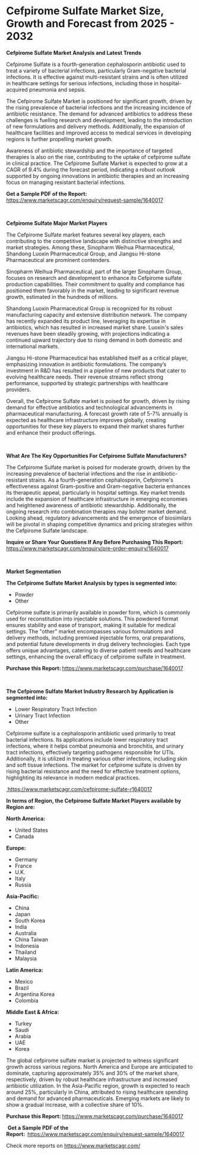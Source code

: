 <p><h1>Cefpirome Sulfate Market Size, Growth and Forecast from 2025 - 2032</h1></p><p><strong>Cefpirome Sulfate Market Analysis and Latest Trends</strong></p>
<p><p>Cefpirome Sulfate is a fourth-generation cephalosporin antibiotic used to treat a variety of bacterial infections, particularly Gram-negative bacterial infections. It is effective against multi-resistant strains and is often utilized in healthcare settings for serious infections, including those in hospital-acquired pneumonia and sepsis. </p><p>The Cefpirome Sulfate Market is positioned for significant growth, driven by the rising prevalence of bacterial infections and the increasing incidence of antibiotic resistance. The demand for advanced antibiotics to address these challenges is fuelling research and development, leading to the introduction of new formulations and delivery methods. Additionally, the expansion of healthcare facilities and improved access to medical services in developing regions is further propelling market growth.</p><p>Awareness of antibiotic stewardship and the importance of targeted therapies is also on the rise, contributing to the uptake of cefpirome sulfate in clinical practice. The Cefpirome Sulfate Market is expected to grow at a CAGR of 9.4% during the forecast period, indicating a robust outlook supported by ongoing innovations in antibiotic therapies and an increasing focus on managing resistant bacterial infections.</p></p>
<p><strong>Get a Sample PDF of the Report:&nbsp;</strong> <a href="https://www.marketscagr.com/enquiry/request-sample/1640017?utm_campaign=2042&utm_medium=2&utm_source=Github&utm_content=ia&utm_term=31012025&utm_id=cefpirome-sulfate">https://www.marketscagr.com/enquiry/request-sample/1640017</a></p>
<p>&nbsp;</p>
<p><strong>Cefpirome Sulfate Major Market Players</strong></p>
<p><p>The Cefpirome Sulfate market features several key players, each contributing to the competitive landscape with distinctive strengths and market strategies. Among these, Sinopharm Weihua Pharmaceutical, Shandong Luoxin Pharmaceutical Group, and Jiangsu Hi-stone Pharmaceutical are prominent contenders.</p><p>Sinopharm Weihua Pharmaceutical, part of the larger Sinopharm Group, focuses on research and development to enhance its Cefpirome sulfate production capabilities. Their commitment to quality and compliance has positioned them favorably in the market, leading to significant revenue growth, estimated in the hundreds of millions.</p><p>Shandong Luoxin Pharmaceutical Group is recognized for its robust manufacturing capacity and extensive distribution network. The company has recently expanded its product line, leveraging its expertise in antibiotics, which has resulted in increased market share. Luoxin's sales revenues have been steadily growing, with projections indicating a continued upward trajectory due to rising demand in both domestic and international markets.</p><p>Jiangsu Hi-stone Pharmaceutical has established itself as a critical player, emphasizing innovation in antibiotic formulations. The company’s investment in R&D has resulted in a pipeline of new products that cater to evolving healthcare needs. Their revenue streams reflect strong performance, supported by strategic partnerships with healthcare providers.</p><p>Overall, the Cefpirome Sulfate market is poised for growth, driven by rising demand for effective antibiotics and technological advancements in pharmaceutical manufacturing. A forecast growth rate of 5-7% annually is expected as healthcare infrastructure improves globally, creating opportunities for these key players to expand their market shares further and enhance their product offerings.</p></p>
<p>&nbsp;</p>
<p><strong>What Are The Key Opportunities For Cefpirome Sulfate Manufacturers?</strong></p>
<p><p>The Cefpirome Sulfate market is poised for moderate growth, driven by the increasing prevalence of bacterial infections and the rise in antibiotic-resistant strains. As a fourth-generation cephalosporin, Cefpirome's effectiveness against Gram-positive and Gram-negative bacteria enhances its therapeutic appeal, particularly in hospital settings. Key market trends include the expansion of healthcare infrastructure in emerging economies and heightened awareness of antibiotic stewardship. Additionally, the ongoing research into combination therapies may bolster market demand. Looking ahead, regulatory advancements and the emergence of biosimilars will be pivotal in shaping competitive dynamics and pricing strategies within the Cefpirome Sulfate landscape.</p></p>
<p><strong>Inquire or Share Your Questions If Any Before Purchasing This Report:</strong> <a href="https://www.marketscagr.com/enquiry/pre-order-enquiry/1640017?utm_campaign=2042&utm_medium=2&utm_source=Github&utm_content=ia&utm_term=31012025&utm_id=cefpirome-sulfate">https://www.marketscagr.com/enquiry/pre-order-enquiry/1640017</a></p>
<p>&nbsp;</p>
<p><strong>Market Segmentation</strong></p>
<p><strong>The Cefpirome Sulfate Market Analysis by types is segmented into:</strong></p>
<p><ul><li>Powder</li><li>Other</li></ul></p>
<p><p>Cefpirome sulfate is primarily available in powder form, which is commonly used for reconstitution into injectable solutions. This powdered format ensures stability and ease of transport, making it suitable for medical settings. The "other" market encompasses various formulations and delivery methods, including premixed injectable forms, oral preparations, and potential future developments in drug delivery technologies. Each type offers unique advantages, catering to diverse patient needs and healthcare settings, enhancing the overall efficacy of cefpirome sulfate in treatment.</p></p>
<p><strong>Purchase this Report:&nbsp;</strong><a href="https://www.marketscagr.com/purchase/1640017?utm_campaign=2042&utm_medium=2&utm_source=Github&utm_content=ia&utm_term=31012025&utm_id=cefpirome-sulfate">https://www.marketscagr.com/purchase/1640017</a></p>
<p>&nbsp;</p>
<p><strong>The Cefpirome Sulfate Market Industry Research by Application is segmented into:</strong></p>
<p><ul><li>Lower Respiratory Tract Infection</li><li>Urinary Tract Infection</li><li>Other</li></ul></p>
<p><p>Cefpirome sulfate is a cephalosporin antibiotic used primarily to treat bacterial infections. Its applications include lower respiratory tract infections, where it helps combat pneumonia and bronchitis, and urinary tract infections, effectively targeting pathogens responsible for UTIs. Additionally, it is utilized in treating various other infections, including skin and soft tissue infections. The market for cefpirome sulfate is driven by rising bacterial resistance and the need for effective treatment options, highlighting its relevance in modern medical practices.</p></p>
<p><a href="https://www.marketscagr.com/cefpirome-sulfate-r1640017?utm_campaign=2042&utm_medium=2&utm_source=Github&utm_content=ia&utm_term=31012025&utm_id=cefpirome-sulfate">&nbsp;https://www.marketscagr.com/cefpirome-sulfate-r1640017</a></p>
<p><strong>In terms of Region, the Cefpirome Sulfate Market Players available by Region are:</strong></p>
<p>
    <p> <strong> North America: </strong>
        <ul>
            <li>United States</li>
            <li>Canada</li>
        </ul>
        </p> 
    <p> <strong> Europe: </strong>
        <ul>
            <li>Germany</li>
            <li>France</li>
            <li>U.K.</li>
            <li>Italy</li>
            <li>Russia</li>
        </ul>
        </p> 
    <p> <strong> Asia-Pacific: </strong>
        <ul>
            <li>China</li>
            <li>Japan</li>
            <li>South Korea</li>
            <li>India</li>
            <li>Australia</li>
            <li>China Taiwan</li>
            <li>Indonesia</li>
            <li>Thailand</li>
            <li>Malaysia</li>
        </ul>
        </p> 
    <p> <strong> Latin America: </strong>
        <ul>
            <li>Mexico</li>
            <li>Brazil</li>
            <li>Argentina Korea</li>
            <li>Colombia</li>
        </ul>
        </p> 
    <p> <strong> Middle East & Africa: </strong>
        <ul>
            <li>Turkey</li>
            <li>Saudi</li>
            <li>Arabia</li>
            <li>UAE</li>
            <li>Korea</li>
        </ul>
    </p>
    </p>
<p><p>The global cefpirome sulfate market is projected to witness significant growth across various regions. North America and Europe are anticipated to dominate, capturing approximately 35% and 30% of the market share, respectively, driven by robust healthcare infrastructure and increased antibiotic utilization. In the Asia-Pacific region, growth is expected to reach around 25%, particularly in China, attributed to rising healthcare spending and demand for advanced pharmaceuticals. Emerging markets are likely to show a gradual increase, with a collective share of 10%.</p></p>
<p><strong>Purchase this Report: </strong><a href="https://www.marketscagr.com/purchase/1640017?utm_campaign=2042&utm_medium=2&utm_source=Github&utm_content=ia&utm_term=31012025&utm_id=cefpirome-sulfate">https://www.marketscagr.com/purchase/1640017</a></p>
<p>&nbsp;<strong>Get a Sample PDF of the Report:&nbsp;&nbsp;</strong><a href="https://www.marketscagr.com/enquiry/request-sample/1640017?utm_campaign=2042&utm_medium=2&utm_source=Github&utm_content=ia&utm_term=31012025&utm_id=cefpirome-sulfate">https://www.marketscagr.com/enquiry/request-sample/1640017</a></p>
<p><strong></strong></p>
<p>Check more reports on <a href="https://www.marketscagr.com/?utm_campaign=2042&utm_medium=2&utm_source=Github&utm_content=ia&utm_term=31012025&utm_id=cefpirome-sulfate">https://www.marketscagr.com/</a></p>